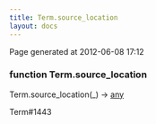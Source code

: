```yaml
---
title: Term.source_location
layout: docs
---
```


<div class="bottom_right_note">Page generated at 2012-06-08 17:12</div>
<h3><span class="minor">function</span> Term.source_location</h3>

Term.source_location(_) -> <a href="/docs/any.html">any</a>
<p></p>

<p><span class="extra_minor">Term#1443</span></p>
